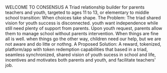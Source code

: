 WELCOME TO CONSENSUS
A Triad relationship builder for parents teachers and youth, targeted to ages 11 to 13, or elementary to middle school transition: When choices take shape.
The Problem: The triad shared vision for youth success is disconnected. youth want independence while still need plenty of support from parents.  Upon youth request, parents allow them to manage school without parents intervention. When things are fine all is well. when things go the other way, children need our help, but we are not aware and do litte or nothng.
A Proposed Solution: A reward, tokenized, platform/app with token redemption capabilities that based in a triad, seamless synchronized, shared vision of youth sucess in school and life, incentives and motivates both parents and youth, and facilitate teachers' job.
